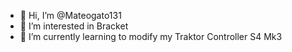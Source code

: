 - 👋 Hi, I’m @Mateogato131
- 👀 I’m interested in Bracket
- 🌱 I’m currently learning to modify my Traktor Controller S4 Mk3


<!---
Mateogato131/Mateogato131 is a ✨ special ✨ repository because its `README.md` (this file) appears on your GitHub profile.
You can click the Preview link to take a look at your changes.
--->
